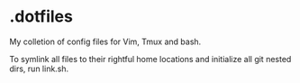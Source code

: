 # .dotfiles
My colletion of config files for Vim, Tmux and bash.

To symlink all files to their rightful home locations and initialize all git nested dirs, run link.sh.
